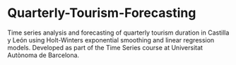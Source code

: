 # Quarterly-Tourism-Forecasting
Time series analysis and forecasting of quarterly tourism duration in Castilla y León using Holt-Winters exponential smoothing and linear regression models. Developed as part of the Time Series course at Universitat Autònoma de Barcelona.
